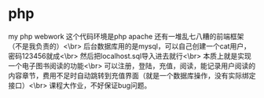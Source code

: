 # php
my php webwork
这个代码环境是php apache 还有一堆乱七八糟的前端框架（不是我负责的）<\br>
后台数据库用的是mysql，可以自己创建一个cat用户，密码123456就成<\br>
然后把localhost.sql导入进去就行<\br>
本质上就是实现一个电子图书阅读的功能<\br>
可以注册，登陆，充值，阅读，能记录用户阅读的内容章节，费用不足时自动跳转到充值界面（就是一个数据库操作，没有实际绑定接口）<\br>
课程大作业，不好保证bug问题。
